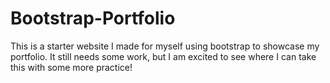# Bootstrap-Portfolio

This is a starter website I made for myself using bootstrap to showcase my portfolio. It still needs some work, but I am excited to see where I can take this with some more practice!
